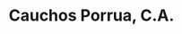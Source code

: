 ---
title: "Cauchos Porrua, C.A."
url: /ciudad-guayana-puerto-ordaz/cauchos-porrua-c-a/
shop: reparación de automóviles
---